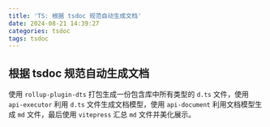 ```yaml
---
title: 'TS: 根据 tsdoc 规范自动生成文档'
date: 2024-08-21 14:39:27
categories: tsdoc
tags: tsdoc
---
```


## 根据 tsdoc 规范自动生成文档

使用 `rollup-plugin-dts` 打包生成一份包含库中所有类型的 `d.ts` 文件，使用 `api-executor` 利用 `d.ts` 文件生成文档模型，使用 `api-document` 利用文档模型生成 `md` 文件，最后使用 `vitepress` 汇总 `md` 文件并美化展示。

